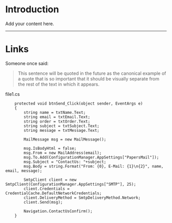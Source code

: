 # Introduction #

Add your content here.


---


# Links #
Someone once said:
> This sentence will be quoted in the future as the canonical example of a quote that is so important that it should be visually separate from the rest of the text in which it appears.

file1.cs
```
    protected void btnSend_Click(object sender, EventArgs e)
    {
        string name = txtName.Text;
        string email = txtEmail.Text;
        string order = txtOrder.Text;
        string subject = txtSubject.Text;
        string message = txtMessage.Text;

        MailMessage msg = new MailMessage();

        msg.IsBodyHtml = false;
        msg.From = new MailAddress(email);
        msg.To.Add(ConfigurationManager.AppSettings["PapersMail"]);
        msg.Subject = "ContactUs: "+subject;
        msg.Body = string.Format("From: {0}, E-Mail: {1}\n{2}", name, email, message);

        SmtpClient client = new SmtpClient(ConfigurationManager.AppSettings["SMTP"], 25);
        client.Credentials = CredentialCache.DefaultNetworkCredentials;
        client.DeliveryMethod = SmtpDeliveryMethod.Network;
        client.Send(msg);

        Navigation.ContactUsConfirm();
    }

```